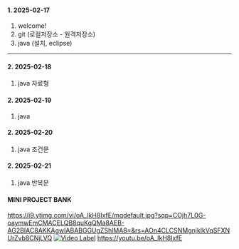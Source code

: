 #### 1. 2025-02-17 
1. welcome!
2. git (로컬저장소 - 원격저장소)
3. java (설치, eclipse)

---

#### 2. 2025-02-18
1. java 자료형

#### 2. 2025-02-19
1. java

#### 2. 2025-02-20
1. java 조건문

#### 2. 2025-02-21
1. java 반복문


#### MINI PROJECT BANK
https://i9.ytimg.com/vi/oA_IkH8IxfE/mqdefault.jpg?sqp=COjh7L0G-oaymwEmCMACELQB8quKqQMa8AEB-AG2BIAC8AKKAgwIABABGGUgZShlMA8=&rs=AOn4CLCSNMgnjkIkVqSFXNUrZvb8CNjLVQ
[![Video Label](https://i9.ytimg.com/vi/oA_IkH8IxfE/mqdefault.jpg)](https://youtu.be/oA_IkH8IxfE)
https://youtu.be/oA_IkH8IxfE
